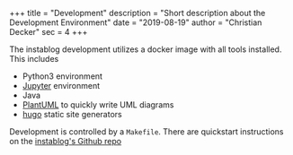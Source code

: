 +++
title = "Development"
description = "Short description about the Development Environment"
date = "2019-08-19"
author = "Christian Decker"
sec = 4
+++

The instablog development utilizes a docker image with all tools installed.
This includes

* Python3 environment
* [Jupyter](https://jupyter.org/) environment
* Java
* [PlantUML](http://plantuml.com/) to quickly write UML diagrams
* [hugo](https://gohugo.io/) static site generators

Development is controlled by a `Makefile`. There are quickstart instructions on the [instablog's Github repo]( https://github.com/cdeck3r/instablog)
